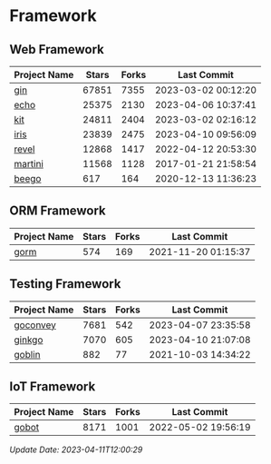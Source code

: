 # Framework

## Web Framework
| Project Name | Stars | Forks | Last Commit |
| ------------ | ----- | ----- | ----------- |
| [gin](https://github.com/gin-gonic/gin) | 67851 | 7355 | 2023-03-02 00:12:20 |
| [echo](https://github.com/labstack/echo) | 25375 | 2130 | 2023-04-06 10:37:41 |
| [kit](https://github.com/go-kit/kit) | 24811 | 2404 | 2023-03-02 02:16:12 |
| [iris](https://github.com/kataras/iris) | 23839 | 2475 | 2023-04-10 09:56:09 |
| [revel](https://github.com/revel/revel) | 12868 | 1417 | 2022-04-12 20:53:30 |
| [martini](https://github.com/go-martini/martini) | 11568 | 1128 | 2017-01-21 21:58:54 |
| [beego](https://github.com/astaxie/beego) | 617 | 164 | 2020-12-13 11:36:23 |

## ORM Framework
| Project Name | Stars | Forks | Last Commit |
| ------------ | ----- | ----- | ----------- |
| [gorm](https://github.com/jinzhu/gorm) | 574 | 169 | 2021-11-20 01:15:37 |

## Testing Framework
| Project Name | Stars | Forks | Last Commit |
| ------------ | ----- | ----- | ----------- |
| [goconvey](https://github.com/smartystreets/goconvey) | 7681 | 542 | 2023-04-07 23:35:58 |
| [ginkgo](https://github.com/onsi/ginkgo) | 7070 | 605 | 2023-04-10 21:07:08 |
| [goblin](https://github.com/franela/goblin) | 882 | 77 | 2021-10-03 14:34:22 |

## IoT Framework
| Project Name | Stars | Forks | Last Commit |
| ------------ | ----- | ----- | ----------- |
| [gobot](https://github.com/hybridgroup/gobot) | 8171 | 1001 | 2022-05-02 19:56:19 |

*Update Date: 2023-04-11T12:00:29*